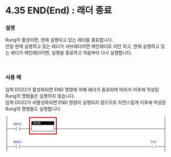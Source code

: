 ﻿# 4.35 END(End) : 래더 종료


### 설명
Rung이 활성이면, 현재 실행되고 있는 래더를 종료합니다.  
만일 현재 실행하고 있는 래더가 서브래더이면 메인래더로 리턴 하고, 현재 실행하고 있는 래더가 메인래더이면, 실행을 종료하고 처음부터 다시 실행합니다.

<br>

### 사용 예

입력 DO22가 활성화되면 END 명령에 의해 래더가 종료되며 따라서  이후에 작성된 Rung의 명령들은 실행하지 않습니다.   
입력 DO22가 비활성화되면 END 명령이 실행되지 않으므로 자연스럽게 이후에 작성된 Rung의 명령들도 실행합니다.   


![](../_assets/end.png)
